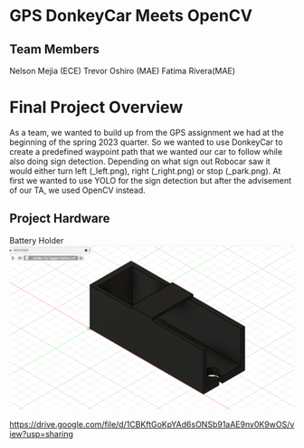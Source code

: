 # GPS DonkeyCar Meets OpenCV
## Team Members 
Nelson Mejia (ECE) 
Trevor Oshiro (MAE)
Fatima Rivera(MAE)
# Final Project Overview 
As a team, we wanted to build up from the GPS assignment we had at the beginning of the spring 2023 quarter. So we wanted to use DonkeyCar to create a predefined waypoint path that we wanted our car to follow while also doing sign detection. Depending on what sign out Robocar saw it would either turn left (_left.png), right (_right.png) or stop (_park.png). At first we wanted to use YOLO for the sign detection but after the advisement of our TA, we used OpenCV instead. 
## Project Hardware
Battery Holder
![Battery Holder](https://github.com/UCSD-ECEMAE-148/spring-2023-final-project-team-11/blob/1f2ff2040c63c73849d0fed2d56ef6b0848c5629/battery%20holder.png)

https://drive.google.com/file/d/1CBKftGoKpYAd6sONSb91aAE9nv0K9wOS/view?usp=sharing 
